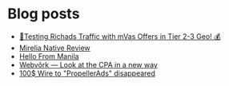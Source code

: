 # Blog posts
<!-- BLOG-POST-LIST:START -->
- [🔬Testing Richads Traffic with mVas Offers in Tier 2-3 Geo! 💰](https://afflift.com/f/threads/%F0%9F%94%ACtesting-richads-traffic-with-mvas-offers-in-tier-2-3-geo-%F0%9F%92%B0.10420/)
- [Mirelia Native Review](https://afflift.com/f/threads/mirelia-native-review.10419/)
- [Hello From Manila](https://afflift.com/f/threads/hello-from-manila.10418/)
- [Webvõrk — Look at the CPA in a new way](https://afflift.com/f/threads/webv%C3%B5rk-%E2%80%94-look-at-the-cpa-in-a-new-way.2820/)
- [100$ Wire to &quot;PropellerAds&quot; disappeared](https://afflift.com/f/threads/100-wire-to-propellerads-disappeared.10244/)
<!-- BLOG-POST-LIST:END -->
